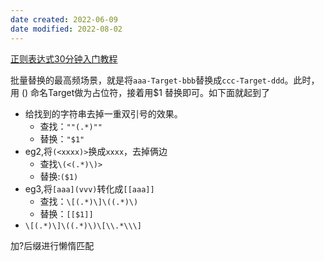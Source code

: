 ```yaml
---
date created: 2022-06-09
date modified: 2022-08-02
---
```


[正则表达式30分钟入门教程](https://deerchao.cn/tutorials/regex/regex.htm)

批量替换的最高频场景，就是将`aaa-Target-bbb`替换成`ccc-Target-ddd`。此时，用 () 命名Target做为占位符，接着用$1 替换即可。如下面就起到了

- 给找到的字符串去掉一重双引号的效果。
	- 查找：`""(.*)""`
	- 替换：`"$1"`
- eg2,将`(<xxxx)>`换成`xxxx`，去掉俩边
	- 查找`\(<(.*)\)>`
	- 替换:`($1)`
- eg3,将`[aaa](vvv)`转化成`[[aaa]]`
	- 查找：`\[(.*)\]\((.*)\)`
	- 替换：`[[$1]]`
- `\[(.*)\]\((.*)\)\[\\.*\\\]`


加?后缀进行懒惰匹配
